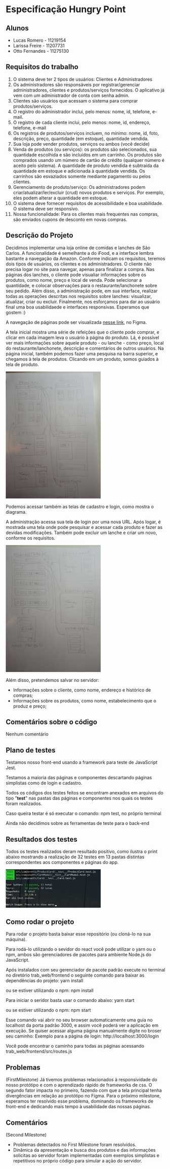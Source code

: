 # Especificação Hungry Point

## Alunos
- Lucas Romero - 11219154
- Larissa Freire - 11207731
- Otto Fernandes - 11275130

## Requisitos do trabalho
1. O sistema deve ter 2 tipos de usuários: Clientes e Administradores
2. Os administradores são responsáveis por registrar/gerenciar administradores, clientes e produtos/serviços fornecidos. O aplicativo já vem com um administrador de conta com senha admin.
3. Clientes são usuários que acessam o sistema para comprar produtos/serviços.
4. O registro do administrador inclui, pelo menos: nome, id, telefone, e-mail.
5. O registro de cada cliente inclui, pelo menos: nome, id, endereço, telefone, e-mail
6. Os registros de produtos/serviços incluem, no mínimo: nome, id, foto, descrição, preço, quantidade (em estoque), quantidade vendida.
7. Sua loja pode vender produtos, serviços ou ambos (você decide)
8. Venda de produtos (ou serviços): os produtos são selecionados, sua quantidade escolhida e são incluídos em um carrinho. Os produtos são comprados usando um número de cartão de crédito (qualquer número é aceito pelo sistema). A quantidade de produto vendida é subtraída da quantidade em estoque e adicionada à quantidade vendida. Os carrinhos são esvaziados somente mediante pagamento ou pelos clientes.
9. Gerenciamento de produto/serviço: Os administradores podem criar/atualizar/ler/excluir (crud) novos produtos e serviços. Por exemplo, eles podem alterar a quantidade em estoque.
10. O sistema deve fornecer requisitos de acessibilidade e boa usabilidade. O sistema deve ser responsivo.
11. Nossa funcionalidade: Para os clientes mais frequentes nas compras, são enviados cupons de desconto em novas compras.

## Descrição do Projeto
Decidimos implementar uma loja online de comidas e lanches de São Carlos. A funcionalidade é semelhante a do iFood, e a interface lembra bastante a navegação da Amazon. Conforme indicam os requisitos, teremos dois tipos de usuários, os clientes e os administradores. O cliente não precisa logar no site para navegar, apenas para finalizar a compra. Nas páginas dos lanches, o cliente pode visualiar informações sobre os produtos, como nome, preço e local de venda. Pode selecionar a quantidade, e colocar observações para o restaurante/lanchonete sobre seu pedido. Além disso, a administração pode, em sua interface, realizar todas as operações descritas nos requisitos sobre lanches: visualizar, atualizar, criar ou excluir. Finalmente, nos esforçamos para dar ao usuário final uma boa usabilidaede  e interfaces responsivas. Esperamos que gostem :)

A navegação de páginas pode ser visualizada [nesse link](https://www.figma.com/file/BJsdGaZ6d1yaWfED4s2ZAM/Trabalho-de-Web?node-id=75%3A201), no Figma.

A tela inicial mostra uma série de refeições que o cliente pode comprar, e clicar em cada imagem leva o usuário à página do produto. Lá, é possível ver mais informações sobre aquele produto - ou lanche - como preço, local do restaurante/lanchonete, descrição e comentários de outros usuários. Na página inicial, também podemos fazer uma pesquisa na barra superior, e chegamos à tela de produtos. Clicando em um produto, somos guiados à tela de produto. 

<img src="img/prototype/user-screens.jpg" width="300px">

Podemos acessar também as telas de cadastro e login, como mostra o diagrama.

A administração acessa sua tela de login por uma nova URL. Após logar, é mostrada uma tela onde pode pesquisar e acessar cada produto e fazer as devidas modificações. Também pode excluir um lanche e criar um novo, conforme os requisitos. 

<img src="img/prototype/adm-screens.jpg" width="300px">

Além disso, pretendemos salvar no servidor:
- Informações sobre o cliente, como nome, endereço e histórico de compras;
- Informações sobre os produtos, como nome, estabelecimento que o produz e preço;

## Comentários sobre o código
Nenhum comentário

## Plano de testes

Testamos nosso front-end usando a framework para teste de JavaScript Jest.

Testamos a maioria das páginas e componentes descartando páginas simplistas como de login e cadastro.

Todos os códigos dos testes feitos se encontram anexados em arquivos do tipo "__test__" nas pastas das páginas e componentes nos quais os testes foram realizados.

Caso queira testar é só executar o comando: npm test, no próprio terminal 

Ainda não decidimos sobre as ferramentas de teste para o back-end

## Resultados dos testes
Todos os testes realizados deram resultado positivo, como ilustra o print abaixo mostrando a realização de 32 testes em 13 pastas distintas correspondentes aos componentes e páginas do app.

<img src="img/prototype/results.jpg" width="300px">

## Como rodar o projeto
Para rodar o projeto basta baixar esse repositório (ou cloná-lo na sua máquina).

Para rodá-lo utilizando o sevidor do react você pode utilizar o yarn ou o npm, ambos são gerenciadores de pacotes para ambiente Node.js do JavaScript.

Após instalados com seu gerenciador de pacote padrão execute no terminal no diretório trab_web/frontend o seguinte comando para baixar as dependências do projeto:
yarn install 

ou se estiver utilizando o npm:
npm install

Para iniciar o seridor basta usar o comando abaixo:
yarn start 

ou se estiver utilizando o npm:
npm start

Esse comando vai abrir no seu browser automaticamente uma guia no localhost da porta padrão 3000, e assim você poderá ver a aplicação em execução.
Se quiser acessar alguma página manualmente digite no broser seu caminho:
Exemplo para a página de login: http://localhost:3000/login

Você pode encontrar o caminho para todas as páginas acessando trab_web/frontend/src/routes.js

## Problemas
(FirstMilestone) Já tivemos problemas relacionados à responsividade do nosso protótipo e com o aprendizado rápido de frameworks de css. O segundo fator impacta no primeiro, fazendo com que a tela principal tenha divergências em relação ao protótipo no Figma. Para o próximo milestone, esperamos ter resolvido esse problema, dominando os frameworks de front-end e dedicando mais tempo à usabilidade das nossas páginas.

## Comentários
(Second Milestone)
- Problemas detectados no First Milestone foram resolvidos.
- Dinâmica da apresentação e busca dos produtos e das informações solicitas ao servidor foram implementadas com exemplos simplistas e repetitivos no próprio código para simular a ação do servidor.

